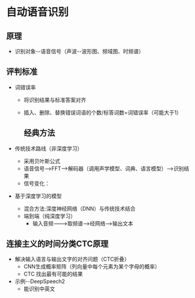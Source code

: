 # 自动语音识别

## 原理

- 识别对象--语音信号（声波--波形图、频域图、时频谱）

## 评判标准

- 词错误率

  - 将识别结果与标准答案对齐

  - 插入、删除、替换错误词语的个数/标答词数=词错误率（可能大于1）

    ## 经典方法

- 传统技术路线（非深度学习）

  - 采用贝叶斯公式
  - 语音信号-->FFT-->解码器（调用声学模型、词典、语言模型）-->识别结果
  - 信号变化：

- 基于深度学习的模型

  - 混合方法:深度神经网络（DNN）与传统技术结合
  - 端到端（纯深度学习）
    - 输入音频--->取频谱——>经网络-->输出文本

## 连接主义的时间分类CTC原理

- 解决输入语言与输出文字的对齐问题（CTC折叠）
  - CNN生成概率矩阵（列向量中每个元素为某个字母的概率）
  - CTC 找出最有可能的结果
- 示例--DeepSpeech2
  - 能识别中英文